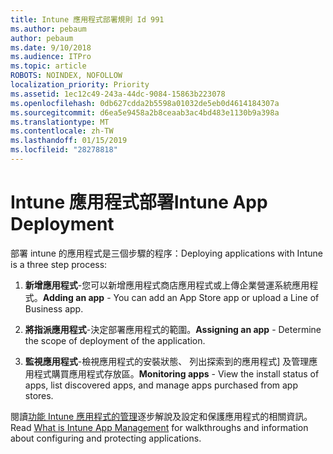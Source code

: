 ```yaml
---
title: Intune 應用程式部署規則 Id 991
ms.author: pebaum
author: pebaum
ms.date: 9/10/2018
ms.audience: ITPro
ms.topic: article
ROBOTS: NOINDEX, NOFOLLOW
localization_priority: Priority
ms.assetid: 1ec12c49-243a-44dc-9084-15863b223078
ms.openlocfilehash: 0db627cdda2b5598a01032de5eb0d4614184307a
ms.sourcegitcommit: d6ea5e9458a2b8ceaab3ac4bd483e1130b9a398a
ms.translationtype: MT
ms.contentlocale: zh-TW
ms.lasthandoff: 01/15/2019
ms.locfileid: "28278818"
---
```

# <a name="intune-app-deployment"></a><span data-ttu-id="91963-102">Intune 應用程式部署</span><span class="sxs-lookup"><span data-stu-id="91963-102">Intune App Deployment</span></span>

<span data-ttu-id="91963-103">部署 intune 的應用程式是三個步驟的程序：</span><span class="sxs-lookup"><span data-stu-id="91963-103">Deploying applications with Intune is a three step process:</span></span>
  
1. <span data-ttu-id="91963-104">**新增應用程式**-您可以新增應用程式商店應用程式或上傳企業營運系統應用程式。</span><span class="sxs-lookup"><span data-stu-id="91963-104">**Adding an app** - You can add an App Store app or upload a Line of Business app.</span></span> 
    
2. <span data-ttu-id="91963-105">**將指派應用程式**-決定部署應用程式的範圍。</span><span class="sxs-lookup"><span data-stu-id="91963-105">**Assigning an app** - Determine the scope of deployment of the application.</span></span> 
    
3. <span data-ttu-id="91963-106">**監視應用程式**-檢視應用程式的安裝狀態、 列出探索到的應用程式] 及管理應用程式購買應用程式存放區。</span><span class="sxs-lookup"><span data-stu-id="91963-106">**Monitoring apps** - View the install status of apps, list discovered apps, and manage apps purchased from app stores.</span></span> 
    
<span data-ttu-id="91963-107">閱讀[功能 Intune 應用程式的管理](https://docs.microsoft.com/intune/app-management)逐步解說及設定和保護應用程式的相關資訊。</span><span class="sxs-lookup"><span data-stu-id="91963-107">Read [What is Intune App Management](https://docs.microsoft.com/intune/app-management) for walkthroughs and information about configuring and protecting applications.</span></span> 
  

